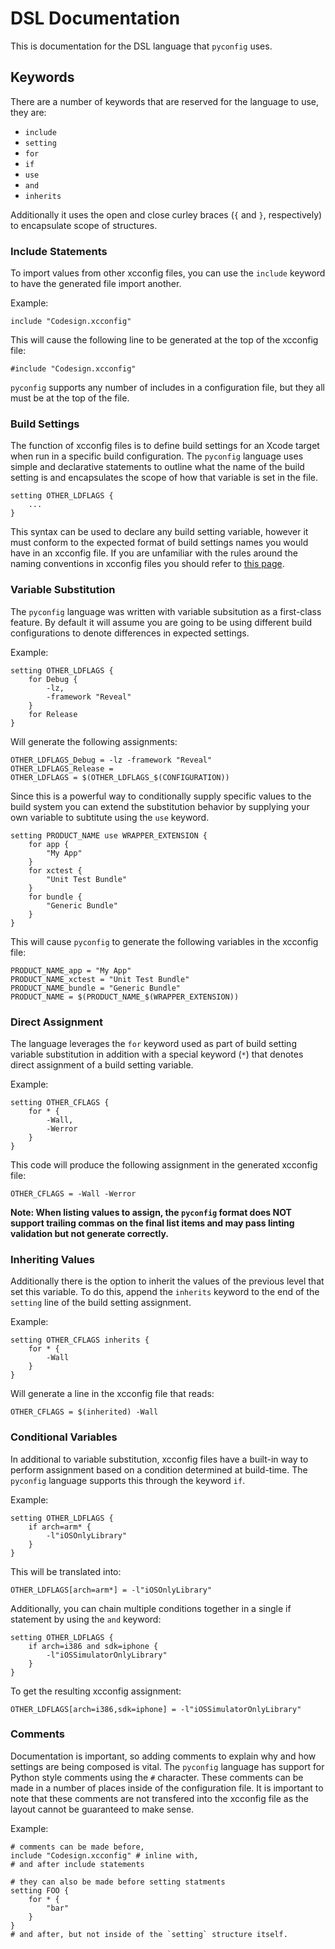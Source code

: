 # DSL Documentation

This is documentation for the DSL language that `pyconfig` uses. 


## Keywords

There are a number of keywords that are reserved for the language to use, they are:

* `include`
* `setting`
* `for`
* `if`
* `use`
* `and`
* `inherits`

Additionally it uses the open and close curley braces (`{` and `}`, respectively) to encapsulate scope of structures.


### Include Statements
To import values from other xcconfig files, you can use the `include` keyword to have the generated file import another.

Example:

	include "Codesign.xcconfig"

This will cause the following line to be generated at the top of the xcconfig file:

	#include "Codesign.xcconfig"

`pyconfig` supports any number of includes in a configuration file, but they all must be at the top of the file. 


### Build Settings
The function of xcconfig files is to define build settings for an Xcode target when run in a specific build configuration. The `pyconfig` language uses simple and declarative statements to outline what the name of the build setting is and encapsulates the scope of how that variable is set in the file.

	setting OTHER_LDFLAGS {
		...
	}

This syntax can be used to declare any build setting variable, however it must conform to the expected format of build settings names you would have in an xcconfig file. If you are unfamiliar with the rules around the naming conventions in xcconfig files you should refer to [this page](http://pewpewthespells.com/blog/xcconfig_guide.html).


### Variable Substitution
The `pyconfig` language was written with variable subsitution as a first-class feature. By default it will assume you are going to be using different build configurations to denote differences in expected settings. 

Example:

	setting OTHER_LDFLAGS {
		for Debug {
			-lz,
			-framework "Reveal"
		}
		for Release
	}

Will generate the following assignments:

	OTHER_LDFLAGS_Debug = -lz -framework "Reveal"
	OTHER_LDFLAGS_Release = 
	OTHER_LDFLAGS = $(OTHER_LDFLAGS_$(CONFIGURATION))

Since this is a powerful way to conditionally supply specific values to the build system you can extend the substitution behavior by supplying your own variable to subtitute using the `use` keyword.

	setting PRODUCT_NAME use WRAPPER_EXTENSION {
		for app {
			"My App"
		}
		for xctest {
			"Unit Test Bundle"
		}
		for bundle {
			"Generic Bundle"
		}
	}
	
This will cause `pyconfig` to generate the following variables in the xcconfig file:

	PRODUCT_NAME_app = "My App"
	PRODUCT_NAME_xctest = "Unit Test Bundle"
	PRODUCT_NAME_bundle = "Generic Bundle"
	PRODUCT_NAME = $(PRODUCT_NAME_$(WRAPPER_EXTENSION))


### Direct Assignment
The language leverages the `for` keyword used as part of build setting variable substitution in addition with a special keyword  (`*`) that denotes direct assignment of a build setting variable.

Example:

	setting OTHER_CFLAGS {
		for * {
			-Wall,
			-Werror
		}
	} 

This code will produce the following assignment in the generated xcconfig file:

	OTHER_CFLAGS = -Wall -Werror

**Note: When listing values to assign, the `pyconfig` format does NOT support trailing commas on the final list items and may pass linting validation but not generate correctly.**


### Inheriting Values
Additionally there is the option to inherit the values of the previous level that set this variable. To do this, append the `inherits` keyword to the end of the `setting` line of the build setting assignment.

Example:

	setting OTHER_CFLAGS inherits {
		for * {
			-Wall
		}
	}

Will generate a line in the xcconfig file that reads:

	OTHER_CFLAGS = $(inherited) -Wall

### Conditional Variables
In additional to variable substitution, xcconfig files have a built-in way to perform assignment based on a condition determined at build-time. The `pyconfig` language supports this through the keyword `if`. 

Example:

	setting OTHER_LDFLAGS {
		if arch=arm* {
			-l"iOSOnlyLibrary"
		}
	}

This will be translated into:

	OTHER_LDFLAGS[arch=arm*] = -l"iOSOnlyLibrary"

Additionally, you can chain multiple conditions together in a single if statement by using the `and` keyword:

	setting OTHER_LDFLAGS {
		if arch=i386 and sdk=iphone {
			-l"iOSSimulatorOnlyLibrary"
		}
	}

To get the resulting xcconfig assignment:

	OTHER_LDFLAGS[arch=i386,sdk=iphone] = -l"iOSSimulatorOnlyLibrary"
	
	
### Comments
Documentation is important, so adding comments to explain why and how settings are being composed is vital. The `pyconfig` language has support for Python style comments using the `#` character. These comments can be made in a number of places inside of the configuration file. It is important to note that these comments are not transfered into the xcconfig file as the layout cannot be guaranteed to make sense.

Example:

	# comments can be made before,
	include "Codesign.xcconfig" # inline with,
	# and after include statements
	
	# they can also be made before setting statments
	setting FOO {
		for * {
			"bar"
		}
	}
	# and after, but not inside of the `setting` structure itself. 